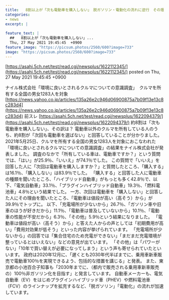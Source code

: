 ```yaml
---
title:   8割以上が「次も電動車を購入しない」　脱ガソリン・電動化の流れに逆行　その理由は？ ★2  
categories:
- news
excerpt: |
  
feature_text: |
  ##   8割以上が「次も電動車を購入しない」...
  Thu, 27 May 2021 19:45:45  +0900
feature_image: "https://picsum.photos/2560/600?image=733"
image: "https://picsum.photos/2560/600?image=733"
---
```


[https://asahi.5ch.net/test/read.cgi/newsplus/1622112345/](https://asahi.5ch.net/test/read.cgi/newsplus/1622112345/)
posted on Thu, 27 May 2021 19:45:45  +0900

<!--more-->

ナイル株式会社「環境に良いとされるクルマについての意識調査」　クルマを所有する全国の男女1283人を対象 [https://news.yahoo.co.jp/articles/135a26e2c946d06900875a7b09f13e13c8c283d4](https://news.yahoo.co.jp/articles/135a26e2c946d06900875a7b09f13e13c8c283d4) 前スレ [https://asahi.5ch.net/test/read.cgi/newsplus/1622094379/](https://asahi.5ch.net/test/read.cgi/newsplus/1622094379/) 約8割は「次も電動車を購入しない」、その訳は？ 電動車以外のクルマを所有している人のうち、約8割が「次回も電動車を選ばない」と回答していることが分かりました。 2021年5月25日、クルマを所有する全国の男女1283人を対象におこなわれた「環境に良いとされるクルマについての意識調査」の結果をナイル株式会社が発表しました。 調査のなかで「所有している車は、電動車ですか？」という質問では、「はい」が25.9％、「いいえ」が74.1％でした。 この質問で「いいえ」を回答した人に「次回は電動車を購入しますか？」と質問したところ、「購入する」は16.1％、「購入しない」は83.9％でした。 「購入する」と回答した人に電動車の種類を聞いたところ、「ハイブリッド自動車」がもっとも多く42.8％で、以下、「電気自動車」33.1％、「プラグインハイブリッド自動車」19.3％、「燃料電池車」4.8％という結果でした。 一方、次回は電動車を「購入しない」と回答した人にその理由を聞いたところ、「電動車は値段が高い（高そう）から」が39.9％でトップに。 以下、「充電場所が少ないから」26.7％、「ガソリン車や旧車のほうが好きだから」11.1％、「電動車は普及していないから」10.1％、「電動車の性能が不安だから」6.3％、「その他」5.9％という結果になりました。 「電動車は値段が高い（高そう）から」と答えた人からの声としては「初期費用が高い」「費用対効果が低そう」といった内容が挙げられています。 「充電場所が少ないから」の回答では「集合住宅のため充電ができない」「まだまだ充電環境が整っているとはいえない」などの意見が出ています。 「その他」は「パワーがない」「10年で買い替えが必要になってしまう」という声も寄せられていたといいます。 政府は2020年12月に、「遅くとも2030年代半ばまでに、乗用車新車販売で電動車100％を実現できるよう、包括的な措置を講じる」と発表。 また、東京都の小池百合子知事も「2030年までに、（都内で販売される乗用車新車販売の）100％非ガソリン化を目指す」と発言しています。 自動車メーカーも、電気自動車（EV）をはじめプラグインハイブリッド車（PHEV）や燃料電池車（FCV）のラインナップを拡充するなど、「脱ガソリン」「電動化」の流れが加速しています。
